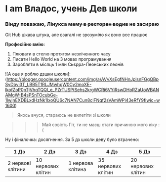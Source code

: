 # I am Владос, учень Дев школи 

### Вінду поважаю, Лінукса ~~маму в ресторан водив~~ не засираю 
Git Hub цікава штука, але взагалі не зрозуміло як воно все працює

**Професійно вмію:**
1. Плювати в стелю протягом незліченного часу
2. Писати Hello World на 3 мовах програмування
3. Заробляти в місяць 1 млн Сьєрра-Леонських леонів

![А оце я роблю дзшки школи]:(https://blogger.googleusercontent.com/img/a/AVvXsEgfNHnJplsnFGgQBpSyDbvi3T_LBB5T1RLJMwhgW0Cy2moXE-lkofZoP0pTjVhqTQQI_e_PZrTUSPtSehs2krgWCRi6VYiRswDHoRZaUoWBANAMgW-B4sPSnTOcubGe-1lwjnEXDBLxdHzNk1IxoQU6c7NAN7Cun8cIFNqf2sVAmWPi43eRfY9fiwic=w1600)

>Якось вчуся, стараюсь не вилетіти зі школи 

>>>Май совість Гіт, ти не маєш стати причиною мого кіку :(

Ну і фіналочка: досягнення. За 5 дз школи деву було втрачено:

| 1 Дз              | 2 Дз                | 3 Дз              | 4 Дз               | 5 Дз               |
|-------------------|---------------------|-------------------|--------------------|--------------------|
| 2 нервові клітини | 10 нервових клітин  | 1 нервова клітина | 35 нервових клітин | 20 нервових клітин |
